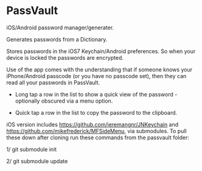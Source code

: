 PassVault
=========

iOS/Android password manager/generater.

Generates passwords from a Dictionary.

Stores passwords in the iOS7 Keychain/Android preferences. So when your device is locked the passwords are encrypted.

Use of the app comes with the understanding that if someone knows your iPhone/Android passcode (or you have no passcode set), then they can read all your passwords in PassVault.

- Long tap a row in the list to show a quick view of the password - optionally obscured via a menu option.

- Quick tap a row in the list to copy the password to the clipboard.

iOS version includes https://github.com/jeremangnr/JNKeychain and https://github.com/mikefrederick/MFSideMenu, via submodules. To pull these down after cloning run these commands from the passvault folder:

1/ git submodule init

2/ git submodule update
